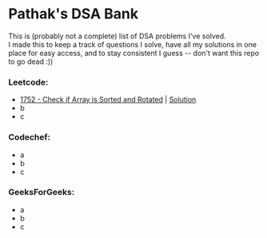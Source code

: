 # Pathak's DSA Bank
This is (probably not a complete) list of DSA problems I've solved.<br>
I made this to keep a track of questions I solve, have all my solutions in one place for easy access, and to stay consistent I guess -- don't want this repo to go dead :))

### Leetcode:
- <a href = "https://leetcode.com/problems/check-if-array-is-sorted-and-rotated/description/">1752 - Check if Array is Sorted and Rotated</a> | <a href = "https://github.com/adityapathakk/DSA-with-pathak/blob/main/Leetcode/1752-Check-If-Array-Is-Sorted-And-Rotated.py">Solution</a>
- b
- c

### Codechef:
- a
- b
- c

### GeeksForGeeks:
- a
- b
- c

